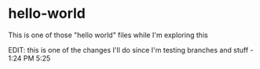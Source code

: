 # hello-world
This is one of those "hello world" files while I'm exploring this

EDIT: this is one of the changes I'll do since I'm testing branches and stuff - 1:24 PM 5:25
